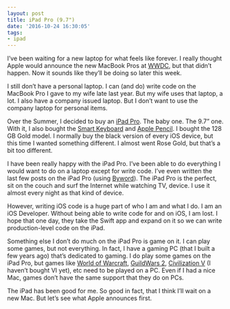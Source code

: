 ```yaml
---
layout: post
title: iPad Pro (9.7")
date: '2016-10-24 16:30:05'
tags:
- ipad
---
```


I’ve been waiting for a new laptop for what feels like forever. I really thought Apple would announce the new MacBook Pros at [WWDC](https://developer.apple.com/wwdc/), but that didn’t happen. Now it sounds like they’ll be doing so later this week.

I still don’t have a personal laptop. I can (and do) write code on the MacBook Pro I gave to my wife late last year. But my wife uses that laptop, a lot. I also have a company issued laptop. But I don’t want to use the company laptop for personal items.

Over the Summer, I decided to buy an [iPad Pro](https://www.apple.com/shop/buy-ipad/ipad-pro). The baby one. The 9.7” one. With it, I also bought the [Smart Keyboard](https://www.apple.com/smart-keyboard/) and [Apple Pencil](https://www.apple.com/apple-pencil/). I bought the 128 GB Gold model. I normally buy the black version of every iOS device, but this time I wanted something different. I almost went Rose Gold, but that’s a bit too different.

I have been really happy with the iPad Pro. I’ve been able to do everything I would want to do on a laptop except for write code. I’ve even written the last few posts on the iPad Pro (using [Byword](https://bywordapp.com/)). The iPad Pro is the perfect, sit on the couch and surf the Internet while watching TV, device. I use it almost every night as that kind of device.

However, writing iOS code is a huge part of who I am and what I do. I am an iOS Developer. Without being able to write code for and on iOS, I am lost. I hope that one day, they take the Swift app and expand on it so we can write production-level code on the iPad.

Something else I don’t do much on the iPad Pro is game on it. I can play some games, but not everything. In fact, I have a gaming PC (that I built a few years ago) that’s dedicated to gaming. I do play some games on the iPad Pro, but games like [World of Warcraft](https://worldofwarcraft.com/en-us/), [GuildWars 2](https://www.guildwars2.com/en/), [Civilization V](http://www.civilization5.com/) (I haven’t bought VI yet), etc need to be played on a PC. Even if I had a nice Mac, games don’t have the same support that they do on PCs.

The iPad has been good for me. So good in fact, that I think I’ll wait on a new Mac. But let’s see what Apple announces first.

